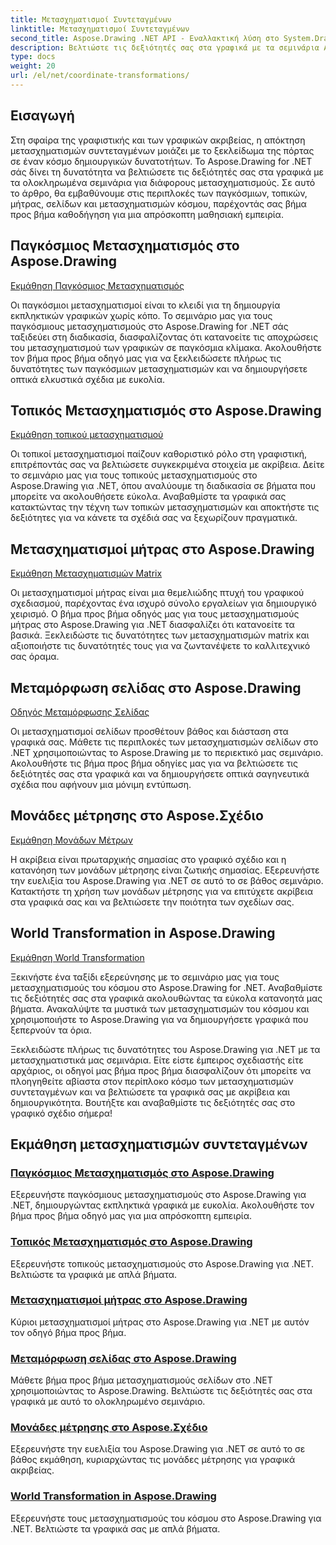 ```yaml
---
title: Μετασχηματισμοί Συντεταγμένων
linktitle: Μετασχηματισμοί Συντεταγμένων
second_title: Aspose.Drawing .NET API - Εναλλακτική λύση στο System.Drawing.Common
description: Βελτιώστε τις δεξιότητές σας στα γραφικά με τα σεμινάρια Aspose.Drawing. Εξερευνήστε μετασχηματισμούς παγκόσμιων, τοπικών, matrix, σελίδων και κόσμου, κατακτώντας γραφικά ακριβείας στο .NET.
type: docs
weight: 20
url: /el/net/coordinate-transformations/
---
```


## Εισαγωγή

Στη σφαίρα της γραφιστικής και των γραφικών ακριβείας, η απόκτηση μετασχηματισμών συντεταγμένων μοιάζει με το ξεκλείδωμα της πόρτας σε έναν κόσμο δημιουργικών δυνατοτήτων. Το Aspose.Drawing for .NET σάς δίνει τη δυνατότητα να βελτιώσετε τις δεξιότητές σας στα γραφικά με τα ολοκληρωμένα σεμινάρια για διάφορους μετασχηματισμούς. Σε αυτό το άρθρο, θα εμβαθύνουμε στις περιπλοκές των παγκόσμιων, τοπικών, μήτρας, σελίδων και μετασχηματισμών κόσμου, παρέχοντάς σας βήμα προς βήμα καθοδήγηση για μια απρόσκοπτη μαθησιακή εμπειρία.

## Παγκόσμιος Μετασχηματισμός στο Aspose.Drawing
[Εκμάθηση Παγκόσμιος Μετασχηματισμός](./global-transformation/)

Οι παγκόσμιοι μετασχηματισμοί είναι το κλειδί για τη δημιουργία εκπληκτικών γραφικών χωρίς κόπο. Το σεμινάριο μας για τους παγκόσμιους μετασχηματισμούς στο Aspose.Drawing for .NET σάς ταξιδεύει στη διαδικασία, διασφαλίζοντας ότι κατανοείτε τις αποχρώσεις του μετασχηματισμού των γραφικών σε παγκόσμια κλίμακα. Ακολουθήστε τον βήμα προς βήμα οδηγό μας για να ξεκλειδώσετε πλήρως τις δυνατότητες των παγκόσμιων μετασχηματισμών και να δημιουργήσετε οπτικά ελκυστικά σχέδια με ευκολία.

## Τοπικός Μετασχηματισμός στο Aspose.Drawing
[Εκμάθηση τοπικού μετασχηματισμού](./local-transformation/)

Οι τοπικοί μετασχηματισμοί παίζουν καθοριστικό ρόλο στη γραφιστική, επιτρέποντάς σας να βελτιώσετε συγκεκριμένα στοιχεία με ακρίβεια. Δείτε το σεμινάριο μας για τους τοπικούς μετασχηματισμούς στο Aspose.Drawing για .NET, όπου αναλύουμε τη διαδικασία σε βήματα που μπορείτε να ακολουθήσετε εύκολα. Αναβαθμίστε τα γραφικά σας κατακτώντας την τέχνη των τοπικών μετασχηματισμών και αποκτήστε τις δεξιότητες για να κάνετε τα σχέδιά σας να ξεχωρίζουν πραγματικά.

## Μετασχηματισμοί μήτρας στο Aspose.Drawing
[Εκμάθηση Μετασχηματισμών Matrix](./matrix-transformations/)

Οι μετασχηματισμοί μήτρας είναι μια θεμελιώδης πτυχή του γραφικού σχεδιασμού, παρέχοντας ένα ισχυρό σύνολο εργαλείων για δημιουργικό χειρισμό. Ο βήμα προς βήμα οδηγός μας για τους μετασχηματισμούς μήτρας στο Aspose.Drawing για .NET διασφαλίζει ότι κατανοείτε τα βασικά. Ξεκλειδώστε τις δυνατότητες των μετασχηματισμών matrix και αξιοποιήστε τις δυνατότητές τους για να ζωντανέψετε το καλλιτεχνικό σας όραμα.

## Μεταμόρφωση σελίδας στο Aspose.Drawing
[Οδηγός Μεταμόρφωσης Σελίδας](./page-transformation/)

Οι μετασχηματισμοί σελίδων προσθέτουν βάθος και διάσταση στα γραφικά σας. Μάθετε τις περιπλοκές των μετασχηματισμών σελίδων στο .NET χρησιμοποιώντας το Aspose.Drawing με το περιεκτικό μας σεμινάριο. Ακολουθήστε τις βήμα προς βήμα οδηγίες μας για να βελτιώσετε τις δεξιότητές σας στα γραφικά και να δημιουργήσετε οπτικά σαγηνευτικά σχέδια που αφήνουν μια μόνιμη εντύπωση.

## Μονάδες μέτρησης στο Aspose.Σχέδιο
[Εκμάθηση Μονάδων Μέτρων](./units-of-measure/)

Η ακρίβεια είναι πρωταρχικής σημασίας στο γραφικό σχέδιο και η κατανόηση των μονάδων μέτρησης είναι ζωτικής σημασίας. Εξερευνήστε την ευελιξία του Aspose.Drawing για .NET σε αυτό το σε βάθος σεμινάριο. Κατακτήστε τη χρήση των μονάδων μέτρησης για να επιτύχετε ακρίβεια στα γραφικά σας και να βελτιώσετε την ποιότητα των σχεδίων σας.

## World Transformation in Aspose.Drawing
[Εκμάθηση World Transformation](./world-transformation/)

Ξεκινήστε ένα ταξίδι εξερεύνησης με το σεμινάριο μας για τους μετασχηματισμούς του κόσμου στο Aspose.Drawing for .NET. Αναβαθμίστε τις δεξιότητές σας στα γραφικά ακολουθώντας τα εύκολα κατανοητά μας βήματα. Ανακαλύψτε τα μυστικά των μετασχηματισμών του κόσμου και χρησιμοποιήστε το Aspose.Drawing για να δημιουργήσετε γραφικά που ξεπερνούν τα όρια.

Ξεκλειδώστε πλήρως τις δυνατότητες του Aspose.Drawing για .NET με τα μετασχηματιστικά μας σεμινάρια. Είτε είστε έμπειρος σχεδιαστής είτε αρχάριος, οι οδηγοί μας βήμα προς βήμα διασφαλίζουν ότι μπορείτε να πλοηγηθείτε αβίαστα στον περίπλοκο κόσμο των μετασχηματισμών συντεταγμένων και να βελτιώσετε τα γραφικά σας με ακρίβεια και δημιουργικότητα. Βουτήξτε και αναβαθμίστε τις δεξιότητές σας στο γραφικό σχέδιο σήμερα!
## Εκμάθηση μετασχηματισμών συντεταγμένων
### [Παγκόσμιος Μετασχηματισμός στο Aspose.Drawing](./global-transformation/)
Εξερευνήστε παγκόσμιους μετασχηματισμούς στο Aspose.Drawing για .NET, δημιουργώντας εκπληκτικά γραφικά με ευκολία. Ακολουθήστε τον βήμα προς βήμα οδηγό μας για μια απρόσκοπτη εμπειρία.
### [Τοπικός Μετασχηματισμός στο Aspose.Drawing](./local-transformation/)
Εξερευνήστε τοπικούς μετασχηματισμούς στο Aspose.Drawing για .NET. Βελτιώστε τα γραφικά με απλά βήματα.
### [Μετασχηματισμοί μήτρας στο Aspose.Drawing](./matrix-transformations/)
Κύριοι μετασχηματισμοί μήτρας στο Aspose.Drawing για .NET με αυτόν τον οδηγό βήμα προς βήμα.
### [Μεταμόρφωση σελίδας στο Aspose.Drawing](./page-transformation/)
Μάθετε βήμα προς βήμα μετασχηματισμούς σελίδων στο .NET χρησιμοποιώντας το Aspose.Drawing. Βελτιώστε τις δεξιότητές σας στα γραφικά με αυτό το ολοκληρωμένο σεμινάριο.
### [Μονάδες μέτρησης στο Aspose.Σχέδιο](./units-of-measure/)
Εξερευνήστε την ευελιξία του Aspose.Drawing για .NET σε αυτό το σε βάθος εκμάθηση, κυριαρχώντας τις μονάδες μέτρησης για γραφικά ακριβείας.
### [World Transformation in Aspose.Drawing](./world-transformation/)
Εξερευνήστε τους μετασχηματισμούς του κόσμου στο Aspose.Drawing για .NET. Βελτιώστε τα γραφικά σας με απλά βήματα.